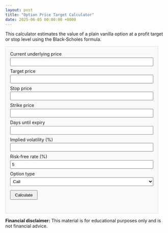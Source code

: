 ```yaml
---
layout: post
title: "Option Price Target Calculator"
date: 2025-06-05 00:00:00 +0000
---
```


<style>
.calc-box {
  max-width: 450px;
  padding: 1em;
  border: 1px solid #ddd;
  background: #f9f9f9;
}
.calc-box label {
  display: block;
  margin-bottom: 0.5em;
}
.calc-box input,
.calc-box select {
  width: 100%;
  padding: 0.3em;
  margin-top: 0.2em;
}
.calc-box button {
  margin-top: 0.5em;
  padding: 0.4em 1em;
}
</style>

<p>This calculator estimates the value of a plain vanilla option at a profit
 target or stop level using the Black‑Scholes formula.</p>

<div class="calc-box">
  <label>Current underlying price
    <input id="underlying" type="number" step="any" />
  </label>
  <label>Target price
    <input id="target" type="number" step="any" />
  </label>
  <label>Stop price
    <input id="stop" type="number" step="any" />
  </label>
  <label>Strike price
    <input id="strike" type="number" step="any" />
  </label>
  <label>Days until expiry
    <input id="days" type="number" step="any" />
  </label>
  <label>Implied volatility (%)
    <input id="iv" type="number" step="any" />
  </label>
  <label>Risk‑free rate (%)
    <input id="rate" type="number" step="any" value="5" />
  </label>
  <label>Option type
    <select id="otype">
      <option value="call">Call</option>
      <option value="put">Put</option>
    </select>
  </label>
  <button id="calc">Calculate</button>
  <pre id="result"></pre>
</div>

<script>
function normCdf(x) {
  var t = 1 / (1 + 0.2316419 * Math.abs(x));
  var d = 0.3989423 * Math.exp(-x * x / 2);
  var prob = d * t * (0.3193815 + t * (-0.3565638 + t * (1.781478 + t * (-1.821256 + t * 1.330274))));
  return x >= 0 ? 1 - prob : prob;
}

function normPdf(x) {
  return Math.exp(-0.5 * x * x) / Math.sqrt(2 * Math.PI);
}

function blackScholes(S, K, T, r, sigma, type) {
  var d1 = (Math.log(S / K) + (r + 0.5 * sigma * sigma) * T) / (sigma * Math.sqrt(T));
  var d2 = d1 - sigma * Math.sqrt(T);
  if (type === 'call') {
    return S * normCdf(d1) - K * Math.exp(-r * T) * normCdf(d2);
  }
  return K * Math.exp(-r * T) * normCdf(-d2) - S * normCdf(-d1);
}

function blackScholesGreeks(S, K, T, r, sigma, type) {
  var d1 = (Math.log(S / K) + (r + 0.5 * sigma * sigma) * T) / (sigma * Math.sqrt(T));
  var d2 = d1 - sigma * Math.sqrt(T);
  var pdf = normPdf(d1);
  var delta = type === 'call' ? normCdf(d1) : normCdf(d1) - 1;
  var gamma = pdf / (S * sigma * Math.sqrt(T));
  var vega = S * pdf * Math.sqrt(T) / 100; // per 1% IV
  var thetaTerm = -(S * pdf * sigma) / (2 * Math.sqrt(T));
  var theta;
  if (type === 'call') {
    theta = (thetaTerm - r * K * Math.exp(-r * T) * normCdf(d2)) / 365;
  } else {
    theta = (thetaTerm + r * K * Math.exp(-r * T) * normCdf(-d2)) / 365;
  }
  return { delta: delta, gamma: gamma, vega: vega, theta: theta };
}

document.getElementById('calc').addEventListener('click', function() {
  var S = parseFloat(document.getElementById('underlying').value);
  var target = parseFloat(document.getElementById('target').value);
  var stop = parseFloat(document.getElementById('stop').value);
  var K = parseFloat(document.getElementById('strike').value);
  var T = parseFloat(document.getElementById('days').value) / 365;
  var sigma = parseFloat(document.getElementById('iv').value) / 100;
  var r = parseFloat(document.getElementById('rate').value) / 100;
  var type = document.getElementById('otype').value;

  var current = blackScholes(S, K, T, r, sigma, type);
  var greeks = blackScholesGreeks(S, K, T, r, sigma, type);

  var approxTarget = current + greeks.delta * (target - S);
  var approxStop = current + greeks.delta * (stop - S);

  var targetVal = blackScholes(target, K, T, r, sigma, type);
  var stopVal = blackScholes(stop, K, T, r, sigma, type);

  document.getElementById('result').textContent =
    'Current option price: ' + current.toFixed(2) + '\n' +
    'Delta: ' + greeks.delta.toFixed(4) + ' Gamma: ' + greeks.gamma.toFixed(4) + '\n' +
    'Theta/day: ' + greeks.theta.toFixed(4) + ' Vega: ' + greeks.vega.toFixed(4) + '\n' +
    'Approx at target (delta): ' + approxTarget.toFixed(2) + '\n' +
    'Approx at stop (delta): ' + approxStop.toFixed(2) + '\n' +
    'Price at target (BS): ' + targetVal.toFixed(2) + '\n' +
    'Price at stop (BS): ' + stopVal.toFixed(2);
});
</script>

**Financial disclaimer:** This material is for educational purposes only and is not financial advice.

